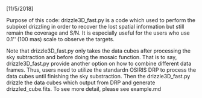 [11/5/2018]

Purpose of this code:
drizzle3D_fast.py is a code which used to perform the subpixel drizzling in order to recover the lost spatial information but still remain the coverage and S/N. It is especially useful for the users who use 0.1'' (100 mas) scale to observe the targets.

Note that drizzle3D_fast.py only takes the data cubes after processing the sky subtraction and before doing the mosaic function. That is to say, drizzle3D_fast.py provide another option on how to combine different data frames. Thus, users need to utilize the standardn OSIRIS DRP to process the data cubes until finishing the sky substraction. Then the drizzle3D_fast.py drizzle the data cubes which output from DRP and generate drizzled_cube.fits. To see more detail, please see example.md